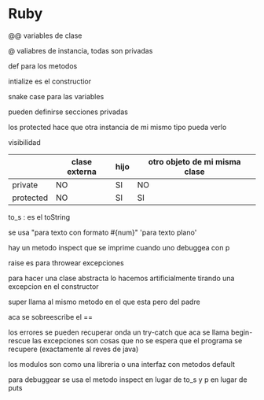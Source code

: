 # Ruby

@@ variables de clase

@ valiabres de instancia, todas son privadas

def para los metodos

intialize es el constructior

snake case para las variables

pueden definirse secciones privadas

los protected hace que otra instancia de mi mismo tipo pueda verlo

visibilidad

|           | clase externa | hijo | otro objeto de mi misma clase |
|-----------|---------------|------|-------------------------------|
| private   | NO            | SI   | NO                            |
| protected | NO            | SI   | SI                            |

to_s : es el toString 

se usa "para texto con formato #{num}" 'para texto plano'

hay un metodo inspect que se imprime cuando uno debuggea con p

raise es para throwear excepciones

para hacer una clase abstracta lo hacemos artificialmente tirando una excepcion en 
el constructor

super llama al mismo metodo en el que esta pero del padre

aca se sobreescribe el ==

los errores se pueden recuperar onda un try-catch que aca se llama begin-rescue
las excepciones son cosas que no se espera que el programa se recupere
(exactamente al reves de java)

los modulos son como una libreria o una interfaz con metodos default

para debuggear se usa el metodo inspect en lugar de to_s y p en lugar de puts